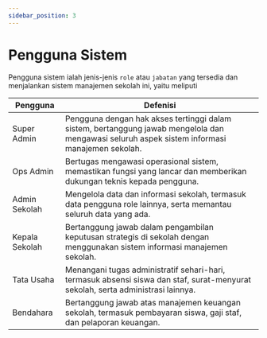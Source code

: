 ```yaml
---
sidebar_position: 3
---
```


# Pengguna Sistem

Pengguna sistem ialah jenis-jenis `role` atau `jabatan` yang tersedia dan menjalankan sistem manajemen sekolah ini, yaitu meliputi

| Pengguna       | Defenisi                                                                                                                                      |
| -------------- | --------------------------------------------------------------------------------------------------------------------------------------------- |
| Super Admin    | Pengguna dengan hak akses tertinggi dalam sistem, bertanggung jawab mengelola dan mengawasi seluruh aspek sistem informasi manajemen sekolah. |
| Ops Admin      | Bertugas mengawasi operasional sistem, memastikan fungsi yang lancar dan memberikan dukungan teknis kepada pengguna.                          |
| Admin Sekolah  | Mengelola data dan informasi sekolah, termasuk data pengguna role lainnya, serta memantau seluruh data yang ada.                              |
| Kepala Sekolah | Bertanggung jawab dalam pengambilan keputusan strategis di sekolah dengan menggunakan sistem informasi manajemen sekolah.                     |
| Tata Usaha     | Menangani tugas administratif sehari-hari, termasuk absensi siswa dan staf, surat-menyurat sekolah, serta administrasi lainnya.               |
| Bendahara      | Bertanggung jawab atas manajemen keuangan sekolah, termasuk pembayaran siswa, gaji staf, dan pelaporan keuangan.                              |

